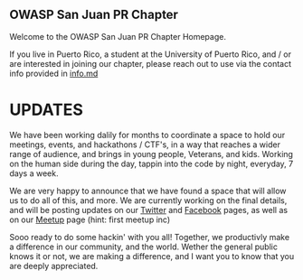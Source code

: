 ## OWASP San Juan PR Chapter

Welcome to the OWASP San Juan PR Chapter Homepage.

If you live in Puerto Rico, a student at the University of Puerto Rico, and / or are interested in joining our chapter, please reach out to use via the contact info provided in [info.md](https://github.com/OWASP/www-san-juan/info.md)

# UPDATES

We have been working dalily for months to coordinate a space to hold our meetings, events, and hackathons / CTF's, in a way that reaches a wider range of audience, and brings in young people, Veterans, and kids. Working on the human side during the day, tappin into the code by night, everyday, 7 days a week. 

We are very happy to announce that we have found a space that will allow us to do all of this, and more. We are currently working on the final details, and will be posting updates on our [Twitter](https://twitter.com/owaspsanjuan) and [Facebook](https://www.facebook.com/OWASPSanJuan/) pages, as well as on our [Meetup](https://www.meetup.com/OWASP-San-Juan-PR-Chapter/) page (hint: first meetup inc)

Sooo ready to do some hackin' with you all! Together, we productivly make a difference in our community, and the world. Wether the general public knows it or not, we are making a difference, and I want you to know that you are deeply appreciated.